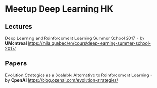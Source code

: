 # Meetup Deep Learning HK

## Lectures
Deep Learning and Reinforcement Learning Summer School 2017 - by **UMontreal**
https://mila.quebec/en/cours/deep-learning-summer-school-2017/

## Papers
Evolution Strategies as a Scalable Alternative to Reinforcement Learning - by **OpenAI**
https://blog.openai.com/evolution-strategies/
